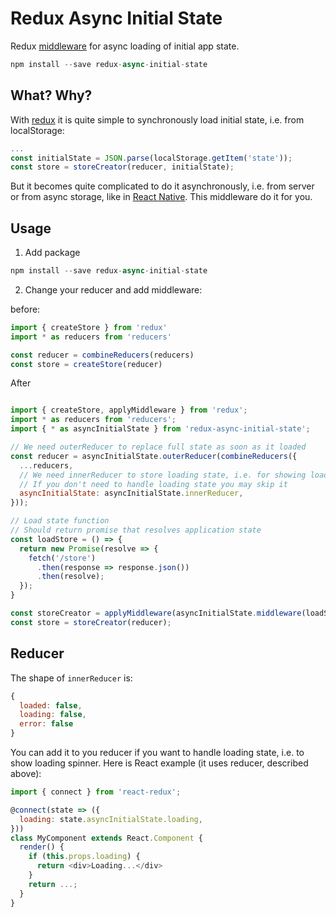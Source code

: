 Redux Async Initial State
=============

Redux [middleware](http://redux.js.org/docs/advanced/Middleware.html) for async loading of initial app state.

```javascript
npm install --save redux-async-initial-state
```

## What? Why?

With [redux](http://redux.js.org) it is quite simple to synchronously load initial state, i.e. from localStorage:

```javascript
...
const initialState = JSON.parse(localStorage.getItem('state'));
const store = storeCreator(reducer, initialState);
```

But it becomes quite complicated to do it asynchronously, i.e. from server or from async storage, like in [React Native](https://facebook.github.io/react-native/docs/asyncstorage.html). This middleware do it for you.

## Usage

1. Add package

```javascript
npm install --save redux-async-initial-state
```

2. Change your reducer and add middleware:

before:

```javascript
import { createStore } from 'redux'
import * as reducers from 'reducers'

const reducer = combineReducers(reducers)
const store = createStore(reducer)
```

After

```javascript

import { createStore, applyMiddleware } from 'redux';
import * as reducers from 'reducers';
import { * as asyncInitialState } from 'redux-async-initial-state';

// We need outerReducer to replace full state as soon as it loaded
const reducer = asyncInitialState.outerReducer(combineReducers({
  ...reducers,
  // We need innerReducer to store loading state, i.e. for showing loading spinner
  // If you don't need to handle loading state you may skip it
  asyncInitialState: asyncInitialState.innerReducer,
}));

// Load state function
// Should return promise that resolves application state
const loadStore = () => {
  return new Promise(resolve => {
    fetch('/store')
      .then(response => response.json())
      .then(resolve);
  });
}

const storeCreator = applyMiddleware(asyncInitialState.middleware(loadStore));
const store = storeCreator(reducer);
```

## Reducer
The shape of `innerReducer` is:

```javascript
{
  loaded: false,
  loading: false,
  error: false
}
```

You can add it to you reducer if you want to handle loading state, i.e. to show loading spinner. Here is React example (it uses reducer, described above):

```javascript
import { connect } from 'react-redux';

@connect(state => ({
  loading: state.asyncInitialState.loading,
}))
class MyComponent extends React.Component {
  render() {
    if (this.props.loading) {
      return <div>Loading...</div>
    }
    return ...;
  }
}
```
